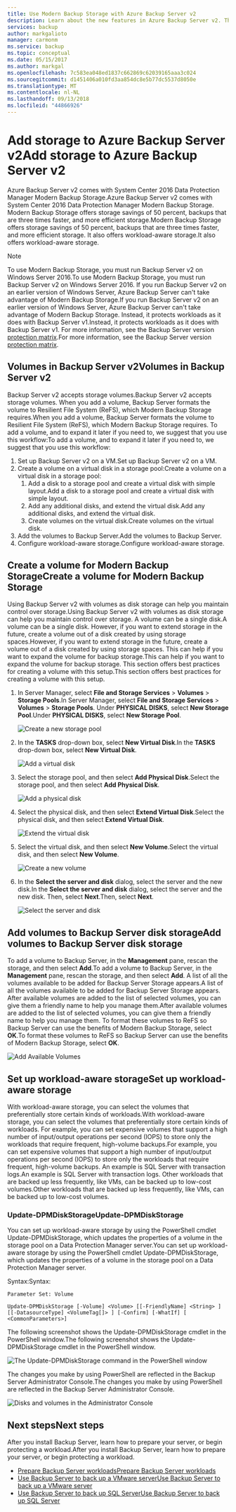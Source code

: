 ```yaml
---
title: Use Modern Backup Storage with Azure Backup Server v2
description: Learn about the new features in Azure Backup Server v2. This article describes how to upgrade your Backup Server installation.
services: backup
author: markgalioto
manager: carmonm
ms.service: backup
ms.topic: conceptual
ms.date: 05/15/2017
ms.author: markgal
ms.openlocfilehash: 7c583ea048ed1837c662869c62039165aaa3c024
ms.sourcegitcommit: d1451406a010fd3aa854dc8e5b77dc5537d8050e
ms.translationtype: MT
ms.contentlocale: nl-NL
ms.lasthandoff: 09/13/2018
ms.locfileid: "44866926"
---
```

# <a name="add-storage-to-azure-backup-server-v2"></a><span data-ttu-id="431e9-104">Add storage to Azure Backup Server v2</span><span class="sxs-lookup"><span data-stu-id="431e9-104">Add storage to Azure Backup Server v2</span></span>

<span data-ttu-id="431e9-105">Azure Backup Server v2 comes with System Center 2016 Data Protection Manager Modern Backup Storage.</span><span class="sxs-lookup"><span data-stu-id="431e9-105">Azure Backup Server v2 comes with System Center 2016 Data Protection Manager Modern Backup Storage.</span></span> <span data-ttu-id="431e9-106">Modern Backup Storage offers storage savings of 50 percent, backups that are three times faster, and more efficient storage.</span><span class="sxs-lookup"><span data-stu-id="431e9-106">Modern Backup Storage offers storage savings of 50 percent, backups that are three times faster, and more efficient storage.</span></span> <span data-ttu-id="431e9-107">It also offers workload-aware storage.</span><span class="sxs-lookup"><span data-stu-id="431e9-107">It also offers workload-aware storage.</span></span> 

> [!NOTE]
> <span data-ttu-id="431e9-108">To use Modern Backup Storage, you must run Backup Server v2 on Windows Server 2016.</span><span class="sxs-lookup"><span data-stu-id="431e9-108">To use Modern Backup Storage, you must run Backup Server v2 on Windows Server 2016.</span></span> <span data-ttu-id="431e9-109">If you run Backup Server v2 on an earlier version of Windows Server, Azure Backup Server can't take advantage of Modern Backup Storage.</span><span class="sxs-lookup"><span data-stu-id="431e9-109">If you run Backup Server v2 on an earlier version of Windows Server, Azure Backup Server can't take advantage of Modern Backup Storage.</span></span> <span data-ttu-id="431e9-110">Instead, it protects workloads as it does with Backup Server v1.</span><span class="sxs-lookup"><span data-stu-id="431e9-110">Instead, it protects workloads as it does with Backup Server v1.</span></span> <span data-ttu-id="431e9-111">For more information, see the Backup Server version [protection matrix](backup-mabs-protection-matrix.md).</span><span class="sxs-lookup"><span data-stu-id="431e9-111">For more information, see the Backup Server version [protection matrix](backup-mabs-protection-matrix.md).</span></span>

## <a name="volumes-in-backup-server-v2"></a><span data-ttu-id="431e9-112">Volumes in Backup Server v2</span><span class="sxs-lookup"><span data-stu-id="431e9-112">Volumes in Backup Server v2</span></span>

<span data-ttu-id="431e9-113">Backup Server v2 accepts storage volumes.</span><span class="sxs-lookup"><span data-stu-id="431e9-113">Backup Server v2 accepts storage volumes.</span></span> <span data-ttu-id="431e9-114">When you add a volume, Backup Server formats the volume to Resilient File System (ReFS), which Modern Backup Storage requires.</span><span class="sxs-lookup"><span data-stu-id="431e9-114">When you add a volume, Backup Server formats the volume to Resilient File System (ReFS), which Modern Backup Storage requires.</span></span> <span data-ttu-id="431e9-115">To add a volume, and to expand it later if you need to, we suggest that you use this workflow:</span><span class="sxs-lookup"><span data-stu-id="431e9-115">To add a volume, and to expand it later if you need to, we suggest that you use this workflow:</span></span>

1.  <span data-ttu-id="431e9-116">Set up Backup Server v2 on a VM.</span><span class="sxs-lookup"><span data-stu-id="431e9-116">Set up Backup Server v2 on a VM.</span></span>
2.  <span data-ttu-id="431e9-117">Create a volume on a virtual disk in a storage pool:</span><span class="sxs-lookup"><span data-stu-id="431e9-117">Create a volume on a virtual disk in a storage pool:</span></span>
    1.  <span data-ttu-id="431e9-118">Add a disk to a storage pool and create a virtual disk with simple layout.</span><span class="sxs-lookup"><span data-stu-id="431e9-118">Add a disk to a storage pool and create a virtual disk with simple layout.</span></span>
    2.  <span data-ttu-id="431e9-119">Add any additional disks, and extend the virtual disk.</span><span class="sxs-lookup"><span data-stu-id="431e9-119">Add any additional disks, and extend the virtual disk.</span></span>
    3.  <span data-ttu-id="431e9-120">Create volumes on the virtual disk.</span><span class="sxs-lookup"><span data-stu-id="431e9-120">Create volumes on the virtual disk.</span></span>
3.  <span data-ttu-id="431e9-121">Add the volumes to Backup Server.</span><span class="sxs-lookup"><span data-stu-id="431e9-121">Add the volumes to Backup Server.</span></span>
4.  <span data-ttu-id="431e9-122">Configure workload-aware storage.</span><span class="sxs-lookup"><span data-stu-id="431e9-122">Configure workload-aware storage.</span></span>

## <a name="create-a-volume-for-modern-backup-storage"></a><span data-ttu-id="431e9-123">Create a volume for Modern Backup Storage</span><span class="sxs-lookup"><span data-stu-id="431e9-123">Create a volume for Modern Backup Storage</span></span>

<span data-ttu-id="431e9-124">Using Backup Server v2 with volumes as disk storage can help you maintain control over storage.</span><span class="sxs-lookup"><span data-stu-id="431e9-124">Using Backup Server v2 with volumes as disk storage can help you maintain control over storage.</span></span> <span data-ttu-id="431e9-125">A volume can be a single disk.</span><span class="sxs-lookup"><span data-stu-id="431e9-125">A volume can be a single disk.</span></span> <span data-ttu-id="431e9-126">However, if you want to extend storage in the future, create a volume out of a disk created by using storage spaces.</span><span class="sxs-lookup"><span data-stu-id="431e9-126">However, if you want to extend storage in the future, create a volume out of a disk created by using storage spaces.</span></span> <span data-ttu-id="431e9-127">This can help if you want to expand the volume for backup storage.</span><span class="sxs-lookup"><span data-stu-id="431e9-127">This can help if you want to expand the volume for backup storage.</span></span> <span data-ttu-id="431e9-128">This section offers best practices for creating a volume with this setup.</span><span class="sxs-lookup"><span data-stu-id="431e9-128">This section offers best practices for creating a volume with this setup.</span></span>

1. <span data-ttu-id="431e9-129">In Server Manager, select **File and Storage Services** > **Volumes** > **Storage Pools**.</span><span class="sxs-lookup"><span data-stu-id="431e9-129">In Server Manager, select **File and Storage Services** > **Volumes** > **Storage Pools**.</span></span> <span data-ttu-id="431e9-130">Under **PHYSICAL DISKS**, select **New Storage Pool**.</span><span class="sxs-lookup"><span data-stu-id="431e9-130">Under **PHYSICAL DISKS**, select **New Storage Pool**.</span></span> 

    ![Create a new storage pool](./media/backup-mabs-add-storage/mabs-add-storage-1.png)

2. <span data-ttu-id="431e9-132">In the **TASKS** drop-down box, select **New Virtual Disk**.</span><span class="sxs-lookup"><span data-stu-id="431e9-132">In the **TASKS** drop-down box, select **New Virtual Disk**.</span></span>

    ![Add a virtual disk](./media/backup-mabs-add-storage/mabs-add-storage-2.png)

3. <span data-ttu-id="431e9-134">Select the storage pool, and then select **Add Physical Disk**.</span><span class="sxs-lookup"><span data-stu-id="431e9-134">Select the storage pool, and then select **Add Physical Disk**.</span></span>

    ![Add a physical disk](./media/backup-mabs-add-storage/mabs-add-storage-3.png)

4. <span data-ttu-id="431e9-136">Select the physical disk, and then select **Extend Virtual Disk**.</span><span class="sxs-lookup"><span data-stu-id="431e9-136">Select the physical disk, and then select **Extend Virtual Disk**.</span></span>

    ![Extend the virtual disk](./media/backup-mabs-add-storage/mabs-add-storage-4.png)

5. <span data-ttu-id="431e9-138">Select the virtual disk, and then select **New Volume**.</span><span class="sxs-lookup"><span data-stu-id="431e9-138">Select the virtual disk, and then select **New Volume**.</span></span>

    ![Create a new volume](./media/backup-mabs-add-storage/mabs-add-storage-5.png)

6. <span data-ttu-id="431e9-140">In the **Select the server and disk** dialog, select the server and the new disk.</span><span class="sxs-lookup"><span data-stu-id="431e9-140">In the **Select the server and disk** dialog, select the server and the new disk.</span></span> <span data-ttu-id="431e9-141">Then, select **Next**.</span><span class="sxs-lookup"><span data-stu-id="431e9-141">Then, select **Next**.</span></span>

    ![Select the server and disk](./media/backup-mabs-add-storage/mabs-add-storage-6.png)

## <a name="add-volumes-to-backup-server-disk-storage"></a><span data-ttu-id="431e9-143">Add volumes to Backup Server disk storage</span><span class="sxs-lookup"><span data-stu-id="431e9-143">Add volumes to Backup Server disk storage</span></span>

<span data-ttu-id="431e9-144">To add a volume to Backup Server, in the **Management** pane, rescan the storage, and then select **Add**.</span><span class="sxs-lookup"><span data-stu-id="431e9-144">To add a volume to Backup Server, in the **Management** pane, rescan the storage, and then select **Add**.</span></span> <span data-ttu-id="431e9-145">A list of all the volumes available to be added for Backup Server Storage appears.</span><span class="sxs-lookup"><span data-stu-id="431e9-145">A list of all the volumes available to be added for Backup Server Storage appears.</span></span> <span data-ttu-id="431e9-146">After available volumes are added to the list of selected volumes, you can give them a friendly name to help you manage them.</span><span class="sxs-lookup"><span data-stu-id="431e9-146">After available volumes are added to the list of selected volumes, you can give them a friendly name to help you manage them.</span></span> <span data-ttu-id="431e9-147">To format these volumes to ReFS so Backup Server can use the benefits of Modern Backup Storage, select **OK**.</span><span class="sxs-lookup"><span data-stu-id="431e9-147">To format these volumes to ReFS so Backup Server can use the benefits of Modern Backup Storage, select **OK**.</span></span>

![Add Available Volumes](./media/backup-mabs-add-storage/mabs-add-storage-7.png)

## <a name="set-up-workload-aware-storage"></a><span data-ttu-id="431e9-149">Set up workload-aware storage</span><span class="sxs-lookup"><span data-stu-id="431e9-149">Set up workload-aware storage</span></span>

<span data-ttu-id="431e9-150">With workload-aware storage, you can select the volumes that preferentially store certain kinds of workloads.</span><span class="sxs-lookup"><span data-stu-id="431e9-150">With workload-aware storage, you can select the volumes that preferentially store certain kinds of workloads.</span></span> <span data-ttu-id="431e9-151">For example, you can set expensive volumes that support a high number of input/output operations per second (IOPS) to store only the workloads that require frequent, high-volume backups.</span><span class="sxs-lookup"><span data-stu-id="431e9-151">For example, you can set expensive volumes that support a high number of input/output operations per second (IOPS) to store only the workloads that require frequent, high-volume backups.</span></span> <span data-ttu-id="431e9-152">An example is SQL Server with transaction logs.</span><span class="sxs-lookup"><span data-stu-id="431e9-152">An example is SQL Server with transaction logs.</span></span> <span data-ttu-id="431e9-153">Other workloads that are backed up less frequently, like VMs, can be backed up to low-cost volumes.</span><span class="sxs-lookup"><span data-stu-id="431e9-153">Other workloads that are backed up less frequently, like VMs, can be backed up to low-cost volumes.</span></span>

### <a name="update-dpmdiskstorage"></a><span data-ttu-id="431e9-154">Update-DPMDiskStorage</span><span class="sxs-lookup"><span data-stu-id="431e9-154">Update-DPMDiskStorage</span></span>

<span data-ttu-id="431e9-155">You can set up workload-aware storage by using the PowerShell cmdlet Update-DPMDiskStorage, which updates the properties of a volume in the storage pool on a Data Protection Manager server.</span><span class="sxs-lookup"><span data-stu-id="431e9-155">You can set up workload-aware storage by using the PowerShell cmdlet Update-DPMDiskStorage, which updates the properties of a volume in the storage pool on a Data Protection Manager server.</span></span>

<span data-ttu-id="431e9-156">Syntax:</span><span class="sxs-lookup"><span data-stu-id="431e9-156">Syntax:</span></span>

`Parameter Set: Volume`

```
Update-DPMDiskStorage [-Volume] <Volume> [[-FriendlyName] <String> ] [[-DatasourceType] <VolumeTag[]> ] [-Confirm] [-WhatIf] [ <CommonParameters>]
```
<span data-ttu-id="431e9-157">The following screenshot shows the Update-DPMDiskStorage cmdlet in the PowerShell window.</span><span class="sxs-lookup"><span data-stu-id="431e9-157">The following screenshot shows the Update-DPMDiskStorage cmdlet in the PowerShell window.</span></span>

![The Update-DPMDiskStorage command in the PowerShell window](./media/backup-mabs-add-storage/mabs-add-storage-8.png)

<span data-ttu-id="431e9-159">The changes you make by using PowerShell are reflected in the Backup Server Administrator Console.</span><span class="sxs-lookup"><span data-stu-id="431e9-159">The changes you make by using PowerShell are reflected in the Backup Server Administrator Console.</span></span>

![Disks and volumes in the Administrator Console](./media/backup-mabs-add-storage/mabs-add-storage-9.png)

## <a name="next-steps"></a><span data-ttu-id="431e9-161">Next steps</span><span class="sxs-lookup"><span data-stu-id="431e9-161">Next steps</span></span>
<span data-ttu-id="431e9-162">After you install Backup Server, learn how to prepare your server, or begin protecting a workload.</span><span class="sxs-lookup"><span data-stu-id="431e9-162">After you install Backup Server, learn how to prepare your server, or begin protecting a workload.</span></span>

- [<span data-ttu-id="431e9-163">Prepare Backup Server workloads</span><span class="sxs-lookup"><span data-stu-id="431e9-163">Prepare Backup Server workloads</span></span>](backup-azure-microsoft-azure-backup.md)
- [<span data-ttu-id="431e9-164">Use Backup Server to back up a VMware server</span><span class="sxs-lookup"><span data-stu-id="431e9-164">Use Backup Server to back up a VMware server</span></span>](backup-azure-backup-server-vmware.md)
- [<span data-ttu-id="431e9-165">Use Backup Server to back up SQL Server</span><span class="sxs-lookup"><span data-stu-id="431e9-165">Use Backup Server to back up SQL Server</span></span>](backup-azure-sql-mabs.md)

